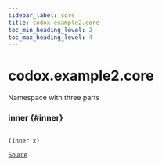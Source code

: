 ```yaml
---
sidebar_label: core
title: codox.example2.core
toc_min_heading_level: 2
toc_max_heading_level: 4
---
```


# <a name="codox.example2.core">codox.example2.core</a>


Namespace with three parts




### inner {#inner}
``` clojure

(inner x)
```

<p><sub><a href="https://github.com/weavejester/codox/blob/master/example/src/clojure/codox/example2/core.clj#L4-L4">Source</a></sub></p>
